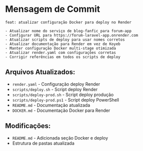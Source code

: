 # Mensagem de Commit

```
feat: atualizar configuração Docker para deploy no Render

- Atualizar nome do serviço de blog-fanfic para forum-app
- Configurar URL para https://forum-laravel-app.onrender.com
- Atualizar scripts de deploy para usar nomes corretos
- Atualizar documentação para Render em vez de Koyeb
- Manter configuração Docker multi-stage otimizada
- Atualizar render.yaml com configurações corretas
- Corrigir referências em todos os scripts de deploy
```

## Arquivos Atualizados:

- `render.yaml` - Configuração deploy Render
- `scripts/deploy.sh` - Script deploy Render
- `scripts/deploy-prod.sh` - Script deploy produção
- `scripts/deploy-prod.ps1` - Script deploy PowerShell
- `README.md` - Documentação atualizada
- `DOCKER.md` - Documentação Docker para Render

## Modificações:

- `README.md` - Adicionada seção Docker e deploy
- Estrutura de pastas atualizada
